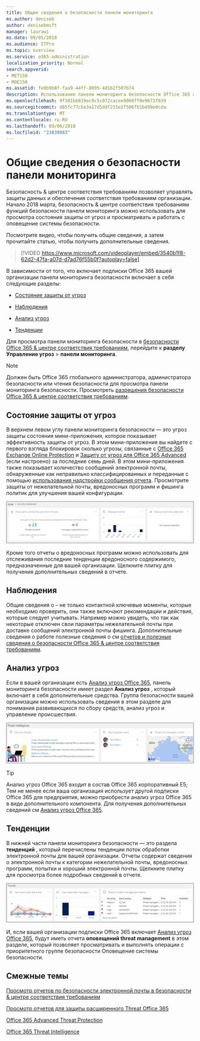 ```yaml
---
title: Общие сведения о безопасности панели мониторинга
ms.author: deniseb
author: denisebmsft
manager: laurawi
ms.date: 09/05/2018
ms.audience: ITPro
ms.topic: overview
ms.service: o365-administration
localization_priority: Normal
search.appverid:
- MET150
- MOE150
ms.assetid: fe0b9b8f-faa9-44ff-8095-4d1b2f507b74
description: Использование панели мониторинга безопасности Office 365 состояние защиты от угроз, проверки и просматривать и работать с оповещение системы безопасности.
ms.openlocfilehash: 9f301bb819ec9c5c072cacee9060ff0e9672f039
ms.sourcegitcommit: d85fc77cba3a17d5ddf215e2f506f61b499e0cda
ms.translationtype: MT
ms.contentlocale: ru-RU
ms.lasthandoff: 09/06/2018
ms.locfileid: "23839083"
---
```

# <a name="security-dashboard-overview"></a>Общие сведения о безопасности панели мониторинга

Безопасность &amp; центре соответствия требованиям позволяет управлять защиты данных и обеспечения соответствия требованиям организации. Начало 2018 марта, безопасность &amp; центре соответствия требованиям функций безопасности панели мониторинга можно использовать для просмотра состояния защиты от угроз и просматривать и работать с оповещение системы безопасности. 
  
Посмотрите видео, чтобы получить общие сведения, а затем прочитайте статью, чтобы получить дополнительные сведения.
  
> [!VIDEO https://www.microsoft.com/videoplayer/embed/3540b1f8-62d2-47fa-a07d-d7ad76f55b0f?autoplay=false]
  
В зависимости от того, что включает подписки Office 365 вашей организации панели мониторинга безопасности включает в себя следующие разделы:
  
- [Состояние защиты от угроз](#threat-protection-status)
    
- [Наблюдения](#insights)
    
- [Анализ угроз](#threat-intelligence)
    
- [Тенденции](#trends)
    
Для просмотра панели мониторинга безопасности в [безопасности Office 365 &amp; центре соответствия требованиям](go-to-the-securitycompliance-center.md), перейдите к **разделу Управление угроз** \> **панели мониторинга**.
  
> [!NOTE]
> Должен быть Office 365 глобального администратора, администратора безопасности или чтения безопасности для просмотра панели мониторинга безопасности. Просмотреть [разрешения безопасности Office 365 &amp; центре соответствия требованиям](permissions-in-the-security-and-compliance-center.md). 
  
## <a name="threat-protection-status"></a>Состояние защиты от угроз

В верхнем левом углу панели мониторинга безопасности — это угроз защиты состояния мини-приложения, которое показывает эффективность защиты от угроз. В этом мини-приложения вы найдете с первого взгляда блокировок сколько угрозы, связанные с [Office 365 Exchange Online Protection](anti-spam-protection.md) и [Защиту от угроз для Office 365 Advanced](office-365-atp.md) (если настроено) за последние семь дней. В этом мини-приложения также показывает количество сообщений электронной почты, обнаруженные как неправильно классифицированных и переданные с помощью [использования надстройки сообщения отчета](https://support.office.com/article/b5caa9f1-cdf3-4443-af8c-ff724ea719d2). Просмотрите защиты от нежелательной почты, вредоносных программ и фишинга политик для улучшения вашей конфигурации.
  
![Графические элементы защиты от угроз в верхней части панели мониторинга безопасности](media/5c7c644e-6b01-4bf8-b991-f6ba0fdc5717.png)
  
Кроме того отчеты о вредоносных программ можно использовать для отслеживания последние тенденции вредоносного содержимого, предназначенные для вашей организации. Щелкните плитку для получения дополнительных сведений в отчете.
  
## <a name="insights"></a>Наблюдения

Общие сведения о – не только контактной ключевые моменты, которые необходимо проверить, они также включают рекомендации и действия, которые следует учитывать. Например можно увидеть, что так как некоторые отключен свои параметры нежелательной почты при доставке сообщений электронной почты фишинга. Дополнительные сведения о работе полезные сведения о см [отчетов и полезные сведения о безопасности Office 365 &amp; центре соответствия требованиям](reports-and-insights-in-security-and-compliance.md).
  
## <a name="threat-intelligence"></a>Анализ угроз

Если в вашей организации есть [Анализ угроз Office 365](office-365-ti.md), панель мониторинга безопасности имеет раздел **Анализ угроз** , который включает в себя дополнительные средства. Группа безопасности вашей организации можно использовать сведения в этом разделе для понимания развивающихся по сбору средств, анализ угроз и управление происшествия. 
  
![Анализ угроз помогает понять атаки, предназначенные для вашей организации](media/6ce67cf2-3bbb-4008-9c55-1b4c7af0471f.png)
  
> [!TIP]
> Анализ угроз Office 365 входит в состав Office 365 корпоративный E5; Тем не менее если ваша организация использует другой подписки Office 365 для предприятия, можно приобрести анализ угроз Office 365 в виде дополнительного компонента. Для получения дополнительных сведений см [Анализ угроз Office 365](office-365-ti.md). 
  
## <a name="trends"></a>Тенденции

В нижней части панели мониторинга безопасности — это раздела **тенденций** , который перечислены тенденции поток обработки электронной почты для вашей организации. Отчеты содержат сведения о электронной почты к категории нежелательной почты, вредоносных программ, попытки и хороший электронной почты. Щелкните плитку для просмотра более подробных сведений в отчете. 
  
![В разделе тенденции перечислены тенденции поток обработки электронной почты для организации](media/edec55c0-59f4-4510-ae91-4a50b7b3cd93.png)
  
И, если вашей организации подписки Office 365 включает [Анализ угроз Office 365](office-365-ti.md), будут иметь отчета **оповещений threat management** в этом разделе, который позволяет просматривать и выполнять операции с приоритетного группе безопасности Оповещение системы безопасности. 
  
## <a name="related-topics"></a>Смежные темы

[Просмотр отчетов по безопасности электронной почты в безопасности &amp; центре соответствия требованиям](view-email-security-reports.md)
  
[Просмотр отчетов для защиты расширенного Threat Office 365](view-reports-for-atp.md)
  
[Office 365 Advanced Threat Protection](office-365-atp.md)
  
[Office 365 Threat Intelligence](office-365-ti.md)
  

